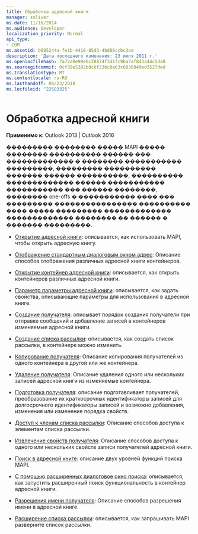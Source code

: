 ```yaml
---
title: Обработка адресной книги
manager: soliver
ms.date: 11/16/2014
ms.audience: Developer
localization_priority: Normal
api_type:
- COM
ms.assetid: b685244a-fe1b-4416-85d3-4bd86ccbc3aa
description: 'Дата последнего изменения: 23 июля 2011 г.'
ms.openlocfilehash: 7a72d0e90e6c28874f341fc9ba7af843a44c5da8
ms.sourcegitcommit: 0cf39e5382b8c6f236c8a63c6036849ed3527ded
ms.translationtype: MT
ms.contentlocale: ru-RU
ms.lasthandoff: 08/23/2018
ms.locfileid: "22583325"
---
```

# <a name="handling-the-address-book"></a>Обработка адресной книги
  
**Применимо к**: Outlook 2013 | Outlook 2016 
  
��������� �������� ����� MAPI ����� �������� ���������� ������ ��� ������������� � �������� ����������� ���������, ��������� ���������� ������� ������ ����������, ���������� ������������� ������ ����������� ����������� ��� ������ ��������, �������� one-offs � ����������� ���� ��� ��������� ���������������� ���������� ���� ����� ��������� ������������� ������������� �������� �� ������ � ������� ���������.

- [Открытие адресной книги](opening-the-address-book.md): описывается, как использовать MAPI, чтобы открыть адресную книгу.
    
- [Отображение стандартным диалоговым окном адрес](displaying-the-common-address-dialog-box.md): Описание способов отображения различных адресной книги контейнеров.
    
- [Открытие контейнер адресной книги](opening-an-address-book-container.md): описывается, как открыть контейнеров различных адресной книги.
    
- [Параметр параметры адресной книги](setting-address-book-options.md): описывается, как задать свойства, описывающие параметры для использования в адресной книге.
    
- [Создание получателя](creating-a-recipient.md): описывает порядок создания получатели при отправке сообщений и добавление записей в контейнеров изменяемые адресной книги.
    
- [Создание списка рассылки](creating-a-distribution-list.md): описывается, как создать список рассылки, в контейнере можно изменить.
    
- [Копирование получателя](copying-a-recipient.md): Описание копирования получателей из одного контейнера в другой или же контейнера.
    
- [Удаление получателя](deleting-a-recipient.md): Описание удаления одного или нескольких записей адресной книги из изменяемые контейнера.
    
- [Подготовка получателя](preparing-a-recipient.md): описание подготавливает получателей, преобразование их краткосрочных идентификаторы записей для долгосрочного идентификаторы записей и возможно добавления, изменения или изменение порядка свойств.
    
- [Доступ к членам списка рассылки](accessing-the-members-of-a-distribution-list.md): Описание способов доступа к элементам списка рассылки.
    
- [Извлечение свойств получателя](retrieving-recipient-properties.md): Описание способов доступа к одного или нескольких свойств записи получателей адресной книги.
    
- [Поиск в адресной книге](searching-the-address-book.md): описание двух уровней функций поиска MAPI. 
    
- [С помощью расширенных диалоговое окно поиска](using-an-advanced-search-dialog-box.md): описывается, как запустить расширенный поиск функциональность в контейнер адресной книги.
    
- [Разрешения имени получателя](resolving-a-recipient-name.md): Описание способов разрешения имени в адресной книге.
    
- [Расширение списка рассылки](expanding-distribution-lists.md): описывается, как запрашивать MAPI разверните список рассылки.
    

